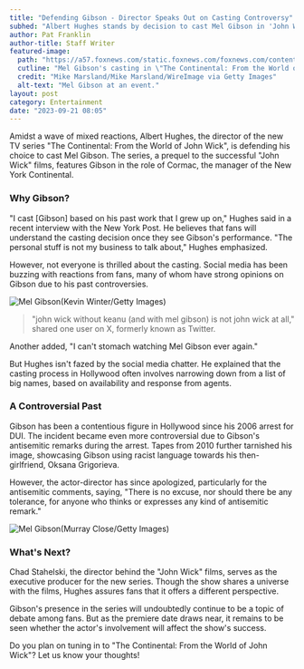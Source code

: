 ```yaml
---
title: "Defending Gibson - Director Speaks Out on Casting Controversy"
subhed: "Albert Hughes stands by decision to cast Mel Gibson in 'John Wick' spin-off amidst fan backlash."
author: Pat Franklin
author-title: Staff Writer
featured-image: 
  path: "https://a57.foxnews.com/static.foxnews.com/foxnews.com/content/uploads/2023/09/672/378/Mel_Gibson_3.jpg?ve=1&tl=1"
  cutline: "Mel Gibson's casting in \"The Continental: From the World of John Wick\" sparks debate."
  credit: "Mike Marsland/Mike Marsland/WireImage via Getty Images"
  alt-text: "Mel Gibson at an event."
layout: post
category: Entertainment
date: "2023-09-21 08:05"
---
```


Amidst a wave of mixed reactions, Albert Hughes, the director of the new TV series "The Continental: From the World of John Wick", is defending his choice to cast Mel Gibson. The series, a prequel to the successful "John Wick" films, features Gibson in the role of Cormac, the manager of the New York Continental.

### Why Gibson?

"I cast [Gibson] based on his past work that I grew up on," Hughes said in a recent interview with the New York Post. He believes that fans will understand the casting decision once they see Gibson's performance. "The personal stuff is not my business to talk about," Hughes emphasized.

However, not everyone is thrilled about the casting. Social media has been buzzing with reactions from fans, many of whom have strong opinions on Gibson due to his past controversies.

![Mel Gibson](https://a57.foxnews.com/static.foxnews.com/foxnews.com/content/uploads/2023/09/672/378/Mel_Gibson.jpg?ve=1&tl=1)(Kevin Winter/Getty Images)

> "john wick without keanu (and with mel gibson) is not john wick at all," shared one user on X, formerly known as Twitter.

Another added, "I can't stomach watching Mel Gibson ever again."

But Hughes isn't fazed by the social media chatter. He explained that the casting process in Hollywood often involves narrowing down from a list of big names, based on availability and response from agents. 

### A Controversial Past

Gibson has been a contentious figure in Hollywood since his 2006 arrest for DUI. The incident became even more controversial due to Gibson's antisemitic remarks during the arrest. Tapes from 2010 further tarnished his image, showcasing Gibson using racist language towards his then-girlfriend, Oksana Grigorieva.

However, the actor-director has since apologized, particularly for the antisemitic comments, saying, "There is no excuse, nor should there be any tolerance, for anyone who thinks or expresses any kind of antisemitic remark."

![Mel Gibson](https://a57.foxnews.com/static.foxnews.com/foxnews.com/content/uploads/2023/09/672/378/Mel_Gibson_2.jpg?ve=1&tl=1)(Murray Close/Getty Images)

### What's Next?

Chad Stahelski, the director behind the "John Wick" films, serves as the executive producer for the new series. Though the show shares a universe with the films, Hughes assures fans that it offers a different perspective. 

Gibson's presence in the series will undoubtedly continue to be a topic of debate among fans. But as the premiere date draws near, it remains to be seen whether the actor's involvement will affect the show's success.

Do you plan on tuning in to "The Continental: From the World of John Wick"? Let us know your thoughts!
